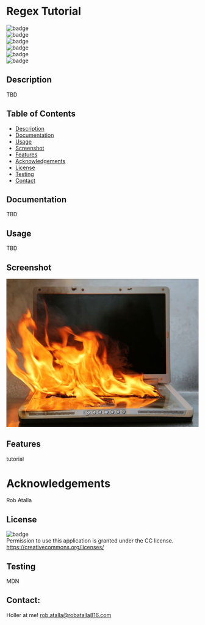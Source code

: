 # Regex Tutorial

  ![badge](https://img.shields.io/github/languages/top/ratalla816/regex-tutorial)
  <br> 
  ![badge](https://img.shields.io/github/languages/count/ratalla816/regex-tutorial)
  <br>
  ![badge](https://img.shields.io/github/issues/ratalla816/regex-tutorial)
  <br>
  ![badge](https://img.shields.io/github/issues-closed/ratalla816/regex-tutorial)
  <br>
  ![badge](https://img.shields.io/github/last-commit/ratalla816/regex-tutorial)
  <br>
  ![badge](https://img.shields.io/badge/license-CC-important)
  
  ## Description
  
   TBD
 
  ## Table of Contents
  - [Description](#description)
  - [Documentation](#documentation)
  - [Usage](#usage)
  - [Screenshot](#screenshot)
  - [Features](#features)
  - [Acknowledgements](#acknowledgements)
  - [License](#license)
  - [Testing](#testing)
  - [Contact](#contact)

  ## Documentation
  TBD
 
  ## Usage
  TBD

  ## Screenshot
  ![Screenshot](assets/images/screenshot.png)

  ## Features
  tutorial
  
  # Acknowledgements
  Rob Atalla
    
  ## License
  ![badge](https://img.shields.io/badge/license-CC-important)
  <br>
  Permission to use this application is granted under the CC license. <https://creativecommons.org/licenses/>


  ## Testing
  MDN

  ## Contact:
  Holler at me! <a href="mailto:rob.atalla@robatalla816.com">rob.atalla@robatalla816.com</a>